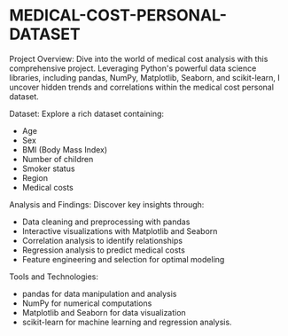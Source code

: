 # MEDICAL-COST-PERSONAL-DATASET

Project Overview:
Dive into the world of medical cost analysis with this comprehensive project. Leveraging Python's powerful data science libraries, including pandas, NumPy, Matplotlib, Seaborn, and scikit-learn, I uncover hidden trends and correlations within the medical cost personal dataset.

Dataset:
Explore a rich dataset containing:

- Age
- Sex
- BMI (Body Mass Index)
- Number of children
- Smoker status
- Region
- Medical costs

Analysis and Findings:
Discover key insights through:

- Data cleaning and preprocessing with pandas
- Interactive visualizations with Matplotlib and Seaborn
- Correlation analysis to identify relationships
- Regression analysis to predict medical costs
- Feature engineering and selection for optimal modeling

Tools and Technologies:
- pandas for data manipulation and analysis
- NumPy for numerical computations
- Matplotlib and Seaborn for data visualization
- scikit-learn for machine learning and regression analysis.
